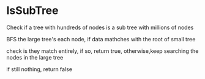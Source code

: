 # IsSubTree
Check if a tree with hundreds of nodes is a sub tree with millions of nodes

BFS the large tree's each node, if data mathches with the root of small tree

check is they match entirely, if so, return true, otherwise,keep searching the nodes in the large tree

if still nothing, return false


